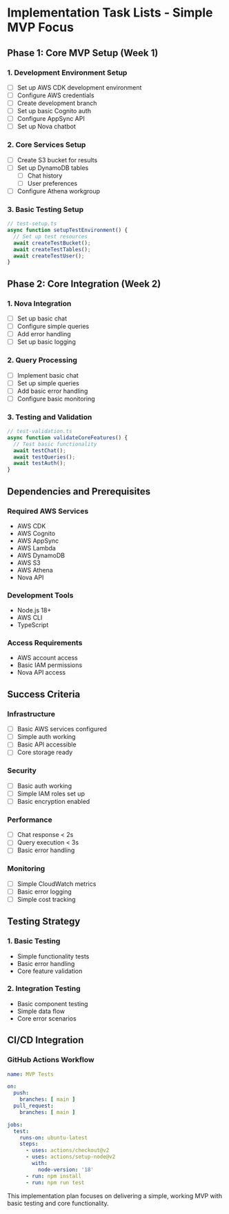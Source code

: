# Implementation Task Lists - Simple MVP Focus

## Phase 1: Core MVP Setup (Week 1)

### 1. Development Environment Setup
- [ ] Set up AWS CDK development environment
- [ ] Configure AWS credentials
- [ ] Create development branch
- [ ] Set up basic Cognito auth
- [ ] Configure AppSync API
- [ ] Set up Nova chatbot

### 2. Core Services Setup
- [ ] Create S3 bucket for results
- [ ] Set up DynamoDB tables
  - [ ] Chat history
  - [ ] User preferences
- [ ] Configure Athena workgroup

### 3. Basic Testing Setup
```typescript
// test-setup.ts
async function setupTestEnvironment() {
  // Set up test resources
  await createTestBucket();
  await createTestTables();
  await createTestUser();
}
```

## Phase 2: Core Integration (Week 2)

### 1. Nova Integration
- [ ] Set up basic chat
- [ ] Configure simple queries
- [ ] Add error handling
- [ ] Set up basic logging

### 2. Query Processing
- [ ] Implement basic chat
- [ ] Set up simple queries
- [ ] Add basic error handling
- [ ] Configure basic monitoring

### 3. Testing and Validation
```typescript
// test-validation.ts
async function validateCoreFeatures() {
  // Test basic functionality
  await testChat();
  await testQueries();
  await testAuth();
}
```

## Dependencies and Prerequisites

### Required AWS Services
- AWS CDK
- AWS Cognito
- AWS AppSync
- AWS Lambda
- AWS DynamoDB
- AWS S3
- AWS Athena
- Nova API

### Development Tools
- Node.js 18+
- AWS CLI
- TypeScript

### Access Requirements
- AWS account access
- Basic IAM permissions
- Nova API access

## Success Criteria

### Infrastructure
- [ ] Basic AWS services configured
- [ ] Simple auth working
- [ ] Basic API accessible
- [ ] Core storage ready

### Security
- [ ] Basic auth working
- [ ] Simple IAM roles set up
- [ ] Basic encryption enabled

### Performance
- [ ] Chat response < 2s
- [ ] Query execution < 3s
- [ ] Basic error handling

### Monitoring
- [ ] Simple CloudWatch metrics
- [ ] Basic error logging
- [ ] Simple cost tracking

## Testing Strategy

### 1. Basic Testing
- Simple functionality tests
- Basic error handling
- Core feature validation

### 2. Integration Testing
- Basic component testing
- Simple data flow
- Core error scenarios

## CI/CD Integration

### GitHub Actions Workflow
```yaml
name: MVP Tests

on:
  push:
    branches: [ main ]
  pull_request:
    branches: [ main ]

jobs:
  test:
    runs-on: ubuntu-latest
    steps:
      - uses: actions/checkout@v2
      - uses: actions/setup-node@v2
        with:
          node-version: '18'
      - run: npm install
      - run: npm run test
```

This implementation plan focuses on delivering a simple, working MVP with basic testing and core functionality. 